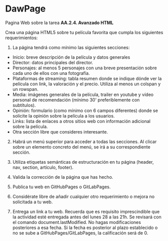 # DawPage

Pagina Web sobre la tarea **AA.2.4. Avanzado HTML**

Crea una página HTML5 sobre tu película favorita que cumpla los siguientes requerimientos:

1. La página tendrá como mínimo las siguientes secciones:

+ Inicio: breve descripción de la película y datos generales
+ Director: datos principales del director.
+ Personajes: al menos 5 personajes con una breve presentación sobre cada uno de ellos con una fotografía.
+ Plataformas de streaming: tabla resumen donde se indique dónde ver la película con link, la valoración y el precio. Utiliza al menos un colspan y un rowspan.
+ Media: imágenes generales de la película, trailer en youtube y vídeo personal de recomendación (mínimo 30' preferiblemente con subtítulos).
+ Opinión: formulario (como mínimo con 6 campos diferentes) donde se solicite la opinión sobre la película a los usuarios.
+ Links: lista de enlaces a otros sitios web con información adicional sobre la película.
+ Otra sección libre que consideres interesante.

2. Habrá un menú superior para acceder a todas las secciones. Al clicar sobre un elemento concreto del menú, se irá a su correspondiente sección. 

3. Utiliza etiquetas semánticas de estructuración en tu página (header, nav, section, artículo, footer).

4. Valida la corrección de la página que has hecho.

5. Publica tu web en GitHubPages o GitLabPages. 

6. Considérate libre de añadir cualquier otro requerimiento o mejora no solicitada a tu web.

7. Entrega un link a tu web. Recuerda que es requisito imprescindible que la actividad esté entregada antes del lunes 28 a las 21h. Se revisará con el comando document.lastModified. No hagas modificaciones posteriores a esa fecha. Si la fecha es posterior al plazo establecido o no se sube a GitHubPages/GitLabPages, la calificación será de 0. 


